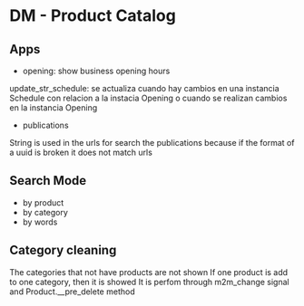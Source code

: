 # DM - Product Catalog


## Apps
- opening: show business opening hours

update_str_schedule: se actualiza cuando hay cambios en una instancia Schedule con relacion a la instacia Opening
o cuando se realizan cambios en la instancia Opening

- publications

String is used in the urls for search the publications 
because if the format of a uuid is broken it does not match urls



## Search Mode

- by product
- by category
- by words


## Category cleaning

The categories that not have products are not shown
If one product is add to one category, then it is showed
It is perfom through m2m_change signal and Product.__pre_delete method